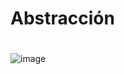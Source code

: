 # Abstracción

#
![image](https://github.com/user-attachments/assets/8cc8ecfb-7dd3-46d3-838c-86a484485ca8)

#
